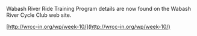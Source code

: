 Wabash River Ride Training Program details are now found on the Wabash River Cycle Club web site.

[http://wrcc-in.org/wp/week-10/](http://wrcc-in.org/wp/week-10/)